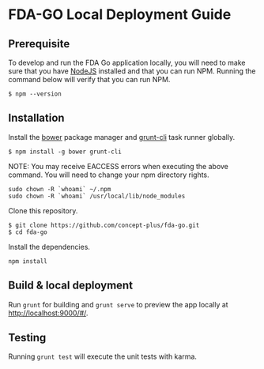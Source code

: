 # FDA-GO Local Deployment Guide

## Prerequisite

To develop and run the FDA Go application locally, you will need to make sure that you have [NodeJS](https://nodejs.org/) installed and that you can run NPM. Running the command below will verify that you can run NPM.

```
$ npm --version
```

## Installation

Install the [bower](http://bower.io) package manager and [grunt-cli](http://gruntjs.com/getting-started) task runner globally.

```
$ npm install -g bower grunt-cli
```
NOTE: You may receive EACCESS errors when executing the above command. You will need to change your npm directory rights.
```
sudo chown -R `whoami` ~/.npm
sudo chown -R `whoami` /usr/local/lib/node_modules
```
Clone this repository.
```
$ git clone https://github.com/concept-plus/fda-go.git
$ cd fda-go
```
Install the dependencies.

```
npm install
```

## Build & local deployment

Run `grunt` for building and `grunt serve` to preview the app locally at [http://localhost:9000/#/](http://localhost:9000/#/).

## Testing

Running `grunt test` will execute the unit tests with karma.
